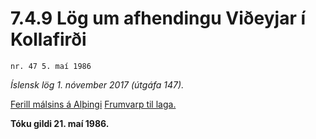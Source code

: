 # 7.4.9 Lög um afhendingu Viðeyjar í Kollafirði

`nr. 47 5. maí 1986`

_Íslensk lög 1. nóvember 2017 (útgáfa 147)._

[Ferill málsins á Alþingi](https://www.althingi.is/thingstorf/thingmalalistar-eftir-thingum/ferill/?ltg=108&mnr=414)
[Frumvarp til laga.](https://www.althingi.is/altext/108/s/pdf/0764.pdf)

**Tóku gildi 21. maí 1986.**


